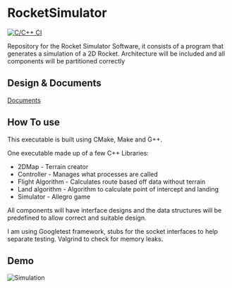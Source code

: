 # RocketSimulator

[![C/C++ CI](https://github.com/Rubber-Duck-999/RocketSimulator/actions/workflows/c-cpp.yml/badge.svg?branch=master)](https://github.com/Rubber-Duck-999/RocketSimulator/actions/workflows/c-cpp.yml)

Repository for the Rocket Simulator Software, it consists of a program that generates a simulation of a 2D Rocket. 
Architecture will be included and all components will be partitioned correctly

## Design & Documents

[Documents](./Documents/README.md)

## How To use

This executable is built using CMake, Make and G++.

One executable made up of a few C++ Libraries:
  - 2DMap - Terrain creator
  - Controller - Manages what processes are called
  - Flight Algorithm - Calculates route based off data without terrain
  - Land algorithm - Algorithm to calculate point of intercept and landing
  - Simulator - Allegro game 

All components will have interface designs and the data structures will be predefined to allow correct and suitable design.

I am using Googletest framework, stubs for the socket interfaces to help separate testing. Valgrind to check for memory leaks.

## Demo

![Simulation](./Documents/Simulation.gif)
